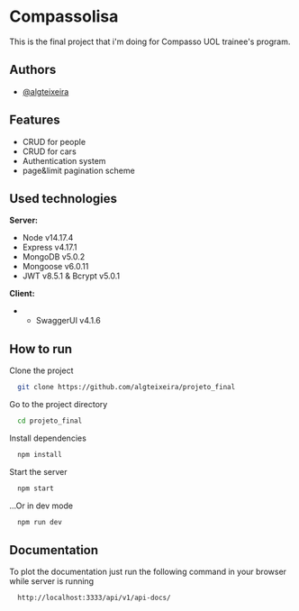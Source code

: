 
# Compassolisa 

This is the final project that i'm doing for Compasso UOL trainee's program.



## Authors

- [@algteixeira](https://www.github.com/algteixeira)


## Features

- CRUD for people
- CRUD for cars
- Authentication system
- page&limit pagination scheme


## Used technologies

**Server:** 
- Node v14.17.4
- Express v4.17.1
- MongoDB v5.0.2
- Mongoose v6.0.11
- JWT v8.5.1 & Bcrypt v5.0.1

**Client:**
- - SwaggerUI v4.1.6


## How to run

Clone the project

```bash
  git clone https://github.com/algteixeira/projeto_final
```

Go to the project directory

```bash
  cd projeto_final
```

Install dependencies

```bash
  npm install
```

Start the server

```bash
  npm start
```

...Or in dev mode

```bash
  npm run dev
```


## Documentation

To plot the documentation just run the following command in your browser while server is running

```bash
  http://localhost:3333/api/v1/api-docs/
```
    